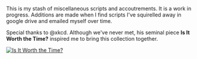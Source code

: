 <!-- Remember xkcd-1205     -->
<!-- miscellaneous scripts. -->
<!-- https://xkcd.com/1205/ -->

This is my stash of miscellaneous scripts and accoutrements. It is a work in progress. 
Additions are made when I find scripts I've squirelled away in google drive and emailed myself over time.

Special thanks to @xkcd. Although we've never met, his seminal piece **Is It Worth the Time?** inspired me to bring this collection together.


[![Is It Worth the Time?](https://imgs.xkcd.com/comics/is_it_worth_the_time.png "Don't forget the time you spend finding the chart to look up what you save. And the time spent reading this reminder about the time spent. And the time trying to figure out if either of those actually make sense. Remember, every second counts toward your life total, including these right now.")](https://xkcd.com/1205/)
